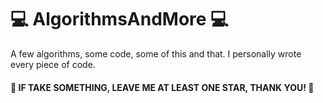 # 💻 AlgorithmsAndMore 💻


A few algorithms, some code, some of this and that. 
I personally wrote every piece of code.


#### 🌟 IF TAKE SOMETHING, LEAVE ME AT LEAST ONE STAR, THANK YOU! 🌟
